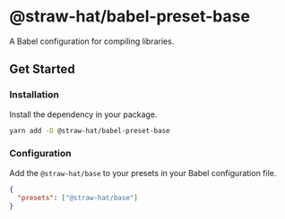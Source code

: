 # @straw-hat/babel-preset-base

A Babel configuration for compiling libraries.

## Get Started

### Installation

Install the dependency in your package.

```sh
yarn add -D @straw-hat/babel-preset-base
```

### Configuration

Add the `@straw-hat/base` to your presets in your Babel configuration file.

```json
{
  "presets": ["@straw-hat/base"]
}
```
